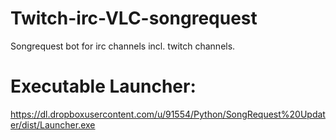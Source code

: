 # Twitch-irc-VLC-songrequest
Songrequest bot for irc channels incl. twitch channels.

# Executable Launcher:
https://dl.dropboxusercontent.com/u/91554/Python/SongRequest%20Updater/dist/Launcher.exe
